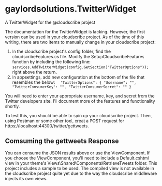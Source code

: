 # gaylordsolutions.TwitterWidget
A TwitterWidget for the @cloudscribe project

The documentation for the TwitterWidget is lacking. However, the first version can be used in your cloudscribe project. As of the time of this writing, there are two items to manually change in your cloudscribe project:

1. In the cloudscribe project's config folder, find the cloudscribeFeatures.cs file. Modify the SetupCloudscribeFeatures function by including the following line: `services.AddTwitterWidget(config.GetSection("TwitterOptions"));` right above the return.
2. In appsettings, add new configuration at the bottom of the file that resembles the below:
`  "TwitterOptions": {
    "Username": "",
    "TwitterConsumerKey": "",
    "TwitterConsumerSecret": ""
  }`
  
You will need to enter your appropriate username, key, and secret from the Twitter developers site. I'll document more of the features and functionality shortly.

To test this, you should be able to spin up your cloudscribe project. Then, using Postman or some other tool, creat a POST request for https://localhost:44300/twitter/gettweets.

## Comsuming the gettweets Response
You can consume the JSON results above or use the ViewComponent. If you choose the ViewComponent, you'll need to include a Default.cshtml view in your theme's Views\Shared\Components\RetrieveTweets folder. This project includes a sample to be used. The compiled view is not available in the cloudscribe project quite yet due to the way the cloudscribe middleware injects its own views.

